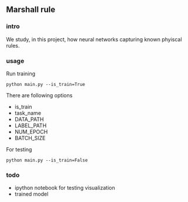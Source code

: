 ## Marshall rule

### intro
We study, in this project, how neural networks capturing known phyiscal rules.

### usage

Run training 
```
python main.py --is_train=True 
```

There are following options
* is_train
* task_name
* DATA_PATH
* LABEL_PATH
* NUM_EPOCH
* BATCH_SIZE

For testing
```
python main.py --is_train=False
```

### todo
* ipython notebook for testing visualization 
* trained model